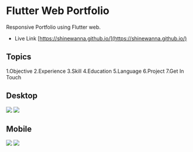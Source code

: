 # Flutter Web Portfolio

Responsive Portfolio using Flutter web.
* Live Link [https://shinewanna.github.io/](https://shinewanna.github.io/)

## Topics
1.Objective
2.Experience
3.Skill
4.Education
5.Language
6.Project
7.Get In Touch

## Desktop
<img src="https://user-images.githubusercontent.com/39454969/103992757-75750d80-5149-11eb-9559-286a4191d33f.PNG"/>
<img src="https://user-images.githubusercontent.com/39454969/103993314-4317e000-514a-11eb-91f3-671438164726.gif"/>

## Mobile
<img src="https://user-images.githubusercontent.com/39454969/103993846-0f898580-514b-11eb-82f6-42ec9d53ef34.jpg"/>
<img src="https://user-images.githubusercontent.com/39454969/103993856-12847600-514b-11eb-86ba-81299dfefbfe.gif"/>

